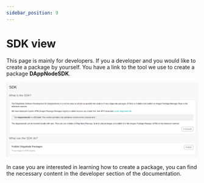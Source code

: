 ```yaml
---
sidebar_position: 9
---
```


# SDK view

This page is mainly for developers. If you a developer and you would like to create a package by yourself. You have a link to the tool we use to create a package **DAppNodeSDK**.

<p align="center">
    <img src="../../../../img/sdk_view.png"/>
</p>

In case you are interested in learning how to create a package, you can find the necessary content in the developer section of the documentation.
